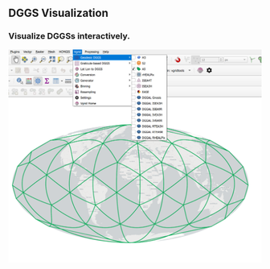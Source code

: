 ## DGGS Visualization
### Visualize DGGSs interactively.

<div align="center">
  <img src="https://raw.githubusercontent.com/opengeoshub/vgridtools/main/images/readme/dggsvisualization.png">
</div>

